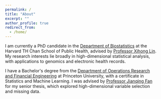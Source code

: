 ```yaml
---
permalink: /
title: "About"
excerpt: ""
author_profile: true
redirect_from: 
  - /home/
---
```


I am currently a PhD candidate in the [Department of Biostatistics](https://www.hsph.harvard.edu/biostatistics/) at the Harvard TH Chan School of Public Health, advised by [Professor Xihong Lin](https://content.sph.harvard.edu/xlin/index.html). My research interests lie broadly in high-dimensional statistical analysis, with applications to genomics and electronic health records. 

I have a Bachelor's degree from the [Department of Operations Research and Financial Engineering](https://orfe.princeton.edu/) at Princeton University, with a certificate in Statistics and Machine Learning. I was advised by [Professor Jianqing Fan](https://fan.princeton.edu/) for my senior thesis, which explored high-dimensional variable selection and missing data. 
